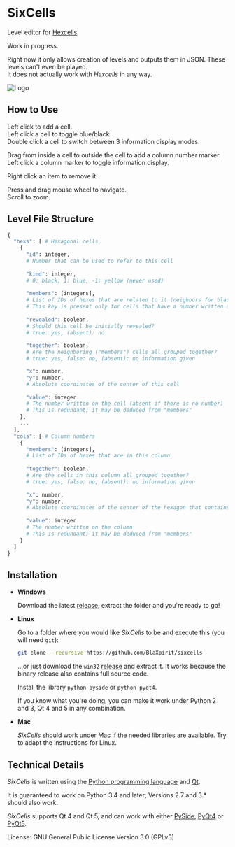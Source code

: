 # SixCells

Level editor for [Hexcells](http://store.steampowered.com/sub/50074/).

Work in progress.

Right now it only allows creation of levels and outputs them in JSON. These levels can't even be played.  
It does not actually work with *Hexcells* in any way.

![Logo](https://raw.githubusercontent.com/BlaXpirit/sixcells/master/logo.png)

## How to Use

Left click to add a cell.  
Left click a cell to toggle blue/black.  
Double click a cell to switch between 3 information display modes.  

Drag from inside a cell to outside the cell to add a column number marker.  
Left click a column marker to toggle information display.  

Right click an item to remove it.  

Press and drag mouse wheel to navigate.  
Scroll to zoom.  


## Level File Structure

```python
{
  "hexs": [ # Hexagonal cells
    {
      "id": integer,
      # Number that can be used to refer to this cell
      
      "kind": integer,
      # 0: black, 1: blue, -1: yellow (never used)
      
      "members": [integers],
      # List of IDs of hexes that are related to it (neighbors for black, nearby in a circle for blue)
      # This key is present only for cells that have a number written on them
      
      "revealed": boolean,
      # Should this cell be initially revealed?
      # true: yes, (absent): no
      
      "together": boolean,
      # Are the neighboring ("members") cells all grouped together?
      # true: yes, false: no, (absent): no information given

      "x": number,
      "y": number,
      # Absolute coordinates of the center of this cell
      
      "value": integer
      # The number written on the cell (absent if there is no number)
      # This is redundant; it may be deduced from "members"
    },
    ...
  ], 
  "cols": [ # Column numbers
    {
      "members": [integers],
      # List of IDs of hexes that are in this column
      
      "together": boolean,
      # Are the cells in this column all grouped together?
      # true: yes, false: no, (absent): no information given
      
      "x": number,
      "y": number,
      # Absolute coordinates of the center of the hexagon that contains this number
      
      "value": integer
      # The number written on the column
      # This is redundant; it may be deduced from "members"
    }
  ]
}
```

## Installation

- **Windows**

  Download the latest [release](https://github.com/BlaXpirit/sixcells/releases), extract the folder and you're ready to go!

- **Linux**

  Go to a folder where you would like *SixCells* to be and execute this (you will need `git`):

  ```bash
  git clone --recursive https://github.com/BlaXpirit/sixcells
  ```
  
  ...or just download the `win32` [release](https://github.com/BlaXpirit/sixcells/releases) and extract it. It works because the binary release also contains full source code.
  
  Install the library `python-pyside` or `python-pyqt4`.
  
  If you know what you're doing, you can make it work under Python 2 and 3, Qt 4 and 5 in any combination.

- **Mac**
  
  *SixCells* should work under Mac if the needed libraries are available. Try to adapt the instructions for Linux.

  
## Technical Details

*SixCells* is written using the [Python programming language](http://python.org/) and [Qt](http://qt-project.org/).

It is guaranteed to work on Python 3.4 and later; Versions 2.7 and 3.* should also work.

*SixCells* supports Qt 4 and Qt 5, and can work with either [PySide](http://pyside.org/), [PyQt4](http://www.riverbankcomputing.co.uk/software/pyqt/download) or [PyQt5](http://www.riverbankcomputing.co.uk/software/pyqt/download5).

License: GNU General Public License Version 3.0 (GPLv3)

